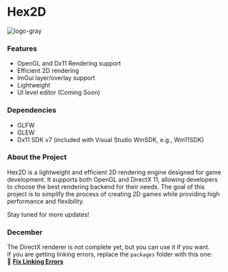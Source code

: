# Hex2D
![logo-gray](https://elite0og.github.io/eliteWiki/logo4.png)

### Features
- OpenGL and Dx11 Rendering support
- Efficient 2D rendering
- ImGui layer/overlay support
- Lightweight
- UI level editor (Coming Soon)

### Dependencies
- GLFW
- GLEW
- Dx11 SDK v7 (included with Visual Studio WinSDK, e.g., Win11SDK)

### About the Project
Hex2D is a lightweight and efficient 2D rendering engine designed for game development. It supports both OpenGL and DirectX 11, allowing developers to choose the best rendering backend for their needs. The goal of this project is to simplify the process of creating 2D games while providing high performance and flexibility.

Stay tuned for more updates!

### December
The DirectX renderer is not complete yet, but you can use it if you want.  
If you are getting linking errors, replace the `packages` folder with this one:  
🔗 **[Fix Linking Errors](https://elite0og.github.io/eliteWiki/package.html)**
